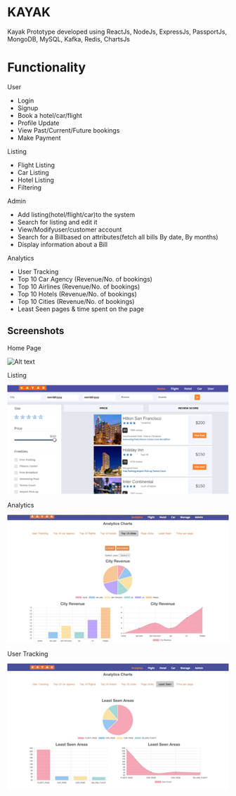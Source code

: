 # KAYAK

Kayak Prototype developed using ReactJs, NodeJs, ExpressJs, PassportJs, MongoDB, MySQL, Kafka, Redis, ChartsJs

# Functionality 
User
  * Login
  * Signup
  * Book a hotel/car/flight
  * Profile Update
  * View Past/Current/Future bookings
  * Make Payment
  
Listing
  * Flight Listing
  * Car Listing
  * Hotel Listing
  * Filtering 
 
Admin
  * Add listing(hotel/flight/car)to the system
  * Search for listing and edit it
  * View/Modifyuser/customer account
  * Search for a Billbased on attributes(fetch all bills By date, By months)
  * Display information about a Bill
  
Analytics
  * User Tracking
  * Top 10 Car Agency (Revenue/No. of bookings)
  * Top 10 Airlines (Revenue/No. of bookings)
  * Top 10 Hotels (Revenue/No. of bookings)
  * Top 10 Cities (Revenue/No. of bookings)
  * Least Seen pages & time spent on the page


## Screenshots

Home Page

![Alt text](/ScreenShots/Homepage.png?raw=true "HomePage")

Listing

![Alt text](/ScreenShots/Listings.png?raw=true "Listings")

Analytics

![Alt text](/ScreenShots/Analytics.png?raw=true "Analytics")

User Tracking

![Alt text](/ScreenShots/UserTracking.png?raw=true "UserTracking")

